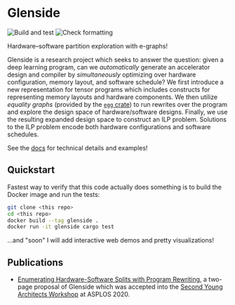 # Glenside

![Build and test](https://github.com/gussmith23/glenside/workflows/Build%20and%20test/badge.svg)
![Check formatting](https://github.com/gussmith23/glenside/workflows/Check%20formatting/badge.svg)

Hardware–software partition exploration with e-graphs!

Glenside is a research project which seeks to answer the question: given a deep learning program, can we *automatically* generate an accelerator design and compiler by *simultaneously* optimizing over hardware configuration, memory layout, and software schedule? We first introduce a new representation for tensor programs which includes constructs for representing memory layouts and hardware components. We then utilize *equality graphs* (provided by the [`egg` crate](https://docs.rs/egg/)) to run rewrites over the program and explore the design space of hardware/software designs. Finally, we use the resulting expanded design space to construct an ILP problem. Solutions to the ILP problem encode both hardware configurations and software schedules.

See the [docs](https://gussmith23.github.io/glenside/glenside) for technical details and examples!

## Quickstart

Fastest way to verify that this code actually does something is to build the Docker image and run the tests:

```sh
git clone <this repo>
cd <this repo>
docker build --tag glenside .
docker run -it glenside cargo test
```

...and "soon" I will add interactive web demos and pretty visualizations!

## Publications
- [Enumerating Hardware-Software Splits with Program Rewriting](https://arxiv.org/abs/2003.00290), a two-page proposal of Glenside which was accepted into the [Second Young Architects Workshop](https://sites.psu.edu/yarch2020/) at ASPLOS 2020.